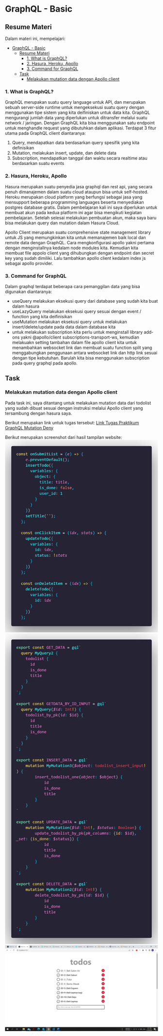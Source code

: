 # GraphQL - Basic

## Resume Materi
Dalam materi ini, mempelajari:
- [GraphQL - Basic](#graphql---basic)
  - [Resume Materi](#resume-materi)
    - [1. What is GraphQL?](#1-what-is-graphql)
    - [2. Hasura, Heroku, Apollo](#2-hasura-heroku-apollo)
    - [3. Command for GraphQL](#3-command-for-graphql)
  - [Task](#task)
    - [Melakukan mutation data dengan Apollo client](#melakukan-mutation-data-dengan-apollo-client)

### 1. What is GraphQL?
GraphQL merupakan suatu query language untuk API, dan merupakan sebuah server-side runtime untuk mengeksekusi suatu query dengan menggunakan tipe sistem yang kita deifiniskan untuk data kita. GraphQL mengurangi jumlah data yang diperlukan untuk ditransfer melalui suatu network / jaringan. Dengan GraphQL kita bisa menggunakan satu endpoint untuk menghandle request yang dibutuhkan dalam aplikasi. Terdapat 3 fitur utama pada GraphQL client diantaranya:
1. Query, mendapatkan data berdasarkan query spesifik yang kita definisikan
2. Mutation, melakukan insert, update, dan delete data
3. Subscription, mendapatkan tanggal dan waktu secara realtime atau berdasarkan suatu events

### 2. Hasura, Heroku, Apollo
Hasura merupakan suatu penyedia jasa graphql dan rest api, yang secara penuh dimanajemen dalam suatu cloud ataupun bisa untuk self-hosted. Heroku merupakan cloud platform yang berfungsi sebagai jasa yang mensupport beberapa programming languages beserta menyediakan postgres database gratis. Dalam pembelajaran kali ini saya diperlukan untuk membuat akun pada kedua platform ini agar bisa mengikuti kegiatan pembelajaran. Setelah selesai melakukan pembuatan akun, maka saya baru bisa melakukan query dan mutation dalam Hasura Cloud.

Apollo Client merupakan suatu comprehensive state management library untuk JS yang memungkinkan kita untuk memanajemen baik local dan remote data dengan GraphQL. Cara mengkonfigurasi apollo yakni pertama dengan menginstallnya kedalam node modules kita. Kemudian kita membuat file appolo client yang dihubungkan dengan endpoint dan secret key yang sudah dimiliki. Lalu tambahkan apollo client kedalam index js sebagai apollo provider.

### 3. Command for GraphQL
Dalam graphql terdapat beberapa cara pemanggilan data yang bisa digunakan diantaranya:
- useQuery melakukan eksekusi query dari database yang sudah kita buat dalam hasura
- useLazyQuery melakukan eksekusi query sesuai dengan event / function yang kita deifinisikan
- useMutation melakukan eksekusi query untuk melakukan insert/delete/update pada data dalam database kita
- untuk melakukan subscription kita perlu untuk menginstall library add-ons yakni @apollo/client subscriptions-transport-ws, kemudian melakuakn setting tambahan dalam file apollo client kita untuk menambahkan websocket link dan membuat suatu function split yang menggabungkan penggunaan antara websocket link dan http link sesuai dengan tipe kebutuhan. Barulah kita bisa menggunakan subscription pada query graphql pada apollo.

## Task
### Melakukan mutation data dengan Apollo client
Pada task ini, saya ditantang untuk melakukan mutation data dari todolist yang sudah dibuat sesuai dengan instruksi melalui Apollo client yang tersambung dengan hasura saya.

Berikut merupakan link untuk tugas tersebut:
[Link Tugas Praktikum GraphQL Mutation Deny](https://github.com/denyFh/tugas-graphql-mutation-alta/)

Berikut merupakan screenshot dari hasil tampilan website:
![functions](./screenshots/functions.png)
![mutations](./screenshots/mutations.png)
![result](./screenshots/result.png)
